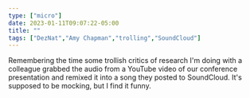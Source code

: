 ```yaml
---
type: ["micro"]
date: 2023-01-11T09:07:22-05:00
title: ""
tags: ["DezNat","Amy Chapman","trolling","SoundCloud"]
---
```

Remembering the time some trollish critics of research I'm doing with a colleague grabbed the audio from a YouTube video of our conference presentation and remixed it into a song they posted to SoundCloud. It's supposed to be mocking, but I find it funny.
